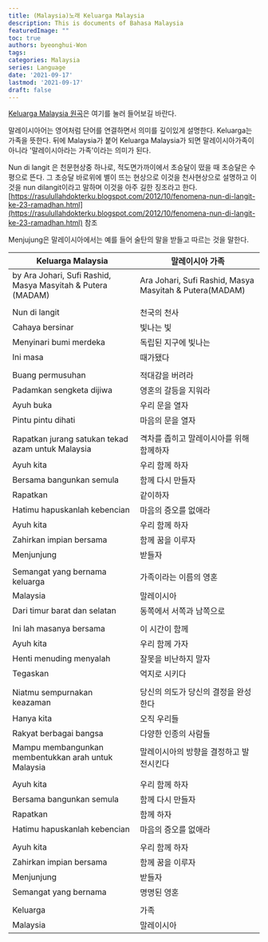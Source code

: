 ```yaml
---
title: (Malaysia)노래 Keluarga Malaysia
description: This is documents of Bahasa Malaysia
featuredImage: ""
toc: true
authors: byeonghui-Won
tags:
categories: Malaysia
series: Language
date: '2021-09-17'
lastmod: '2021-09-17'
draft: false
---
```


[Keluarga Malaysia 원곡](https://www.youtube.com/watch?v=3mpC-CgzPnc&ab_channel=RocketfuelNetwork)은 여기를 눌러 들어보길 바란다. 


말레이시아어는 영어처럼 단어를 연결하면서 의미를 깊이있게 설명한다. Keluarga는 가족을 뜻한다. 뒤에 Malaysia가 붙어 Keluarga Malaysia가 되면 말레이시아가족이 아니라 '말레이시아라는 가족'이라는 의미가 된다. 

Nun di langit 은 천문현상중 하나로, 적도면가까이에서 초승달이 떴을 때 초승달은 수평으로 뜬다. 그 초승달 바로위에 별이 뜨는 현상으로 이것을 천사현상으로 설명하고 이것을 nun dilangit이라고 말하며 이것을 아주 길한 징조라고 한다. 
[https://rasulullahdokterku.blogspot.com/2012/10/fenomena-nun-di-langit-ke-23-ramadhan.html](https://rasulullahdokterku.blogspot.com/2012/10/fenomena-nun-di-langit-ke-23-ramadhan.html) 참조

Menjujung은 말레이시아에서는 예를 들어 술탄의 말을 받들고 따르는 것을 말한다. 



| Keluarga Malaysia                                           | 말레이시아 가족                                         |
|-------------------------------------------------------------|---------------------------------------------------------|
| by Ara Johari, Sufi Rashid, Masya Masyitah & Putera (MADAM) | Ara Johari, Sufi Rashid, Masya Masyitah & Putera(MADAM) |
|                                                             |                                                         |
| Nun di langit                                               | 천국의 천사                                             |
| Cahaya bersinar                                             | 빛나는 빛                                               |
| Menyinari bumi merdeka                                      | 독립된 지구에 빛나는                                    |
| Ini masa                                                    | 때가됐다                                                |
|                                                             |                                                         |
| Buang permusuhan                                            | 적대감을 버려라                                         |
| Padamkan sengketa dijiwa                                    | 영혼의 갈등을 지워라                                    |
| Ayuh buka                                                   | 우리 문을 열자                                          |
| Pintu pintu dihati                                          | 마음의 문을 열자                                        |
|                                                             |                                                         |
| Rapatkan jurang satukan tekad azam untuk Malaysia           | 격차를 좁히고 말레이시아를 위해 함께하자                |
| Ayuh kita                                                   | 우리 함께 하자                                          |
| Bersama bangunkan semula                                    | 함께 다시 만들자                                        |
| Rapatkan                                                    | 같이하자                                                |
| Hatimu hapuskanlah kebencian                                | 마음의 증오를 없애라                                    |
| Ayuh kita                                                   | 우리 함께 하자                                          |
| Zahirkan impian bersama                                     | 함께 꿈을 이루자                                        |
| Menjunjung                                                  | 받들자                                                  |
|                                                             |                                                         |
| Semangat yang bernama keluarga                              | 가족이라는 이름의 영혼                                  |
| Malaysia                                                    | 말레이시아                                              |
| Dari timur barat dan selatan                                | 동쪽에서 서쪽과 남쪽으로                                |
|                                                             |                                                         |
| Ini lah masanya bersama                                     | 이 시간이 함께                                          |
| Ayuh kita                                                   | 우리 함께 가자                                          |
| Henti menuding menyalah                                     | 잘못을 비난하지 말자                                    |
| Tegaskan                                                    | 억지로 시키다                                           |
|                                                             |                                                         |
| Niatmu sempurnakan keazaman                                 | 당신의 의도가 당신의 결정을 완성한다                    |
| Hanya kita                                                  | 오직 우리들                                             |
| Rakyat berbagai bangsa                                      | 다양한 인종의 사람들                                    |
| Mampu membangunkan membentukkan arah untuk Malaysia         | 말레이시아의 방향을 결정하고 발전시킨다                 |
|                                                             |                                                         |
| Ayuh kita                                                   | 우리 함께 하자                                          |
| Bersama bangunkan semula                                    | 함께 다시 만들자                                        |
| Rapatkan                                                    | 함께 하자                                               |
| Hatimu hapuskanlah kebencian                                | 마음의 증오를 없애라                                    |
|                                                             |                                                         |
| Ayuh kita                                                   | 우리 함께 하자                                          |
| Zahirkan impian bersama                                     | 함께 꿈을 이루자                                        |
| Menjunjung                                                  | 받들자                                                  |
| Semangat yang bernama                                       | 명명된 영혼                                             |
|                                                             |                                                         |
| Keluarga                                                    | 가족                                                    |
| Malaysia                                                    | 말레이시아                                              |
